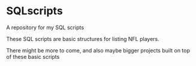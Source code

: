 # SQLscripts
A repository for my SQL scripts

These SQL scripts are basic structures for listing NFL players. 

There might be more to come, and also maybe bigger projects built on top of these basic scripts
